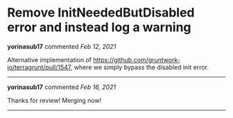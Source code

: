 # Remove InitNeededButDisabled error and instead log a warning

**yorinasub17** commented *Feb 12, 2021*

Alternative implementation of https://github.com/gruntwork-io/terragrunt/pull/1547, where we simply bypass the disabled init error.
<br />
***


**yorinasub17** commented *Feb 16, 2021*

Thanks for review! Merging now!
***

